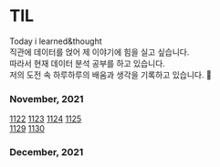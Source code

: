 # TIL
Today i learned&amp;thought<br/>
직관에 데이터를 얹어 제 이야기에 힘을 실고 싶습니다. <br/> 
따라서 현재 데이터 분석 공부를 하고 있습니다. <br/> 
저의 도전 속 하루하루의 배움과 생각을 기록하고 있습니다. 📅


### November, 2021
[1122](https://github.com/minanalysis/TIL/blob/main/november.2021/1122.md)
[1123](https://github.com/minanalysis/TIL/blob/main/november.2021/1123.md)
[1124](https://github.com/minanalysis/TIL/blob/main/november.2021/1124.md)
[1125](https://github.com/minanalysis/TIL/blob/main/november.2021/1125.md)  <br/>
[1129](https://github.com/minanalysis/TIL/commit/058760f1473f21b4b63bcddc362568bc427fb486)
[1130](https://github.com/minanalysis/TIL/tree/main/november.2021)<br/>

### December, 2021
